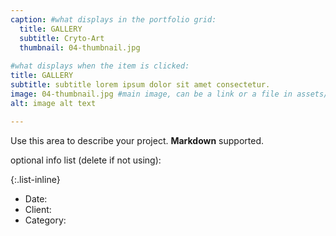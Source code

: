 ```yaml
---
caption: #what displays in the portfolio grid:
  title: GALLERY
  subtitle: Cryto-Art
  thumbnail: 04-thumbnail.jpg
  
#what displays when the item is clicked:
title: GALLERY
subtitle: subtitle lorem ipsum dolor sit amet consectetur.
image: 04-thumbnail.jpg #main image, can be a link or a file in assets/img/portfolio
alt: image alt text

---
```

Use this area to describe your project. **Markdown** supported.

optional info list (delete if not using):

{:.list-inline} 
- Date: 
- Client: 
- Category: 

